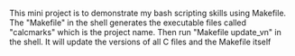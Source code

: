 This mini project is to demonstrate my bash scripting skills using Makefile. The "Makefile" in the shell generates the executable files called "calcmarks" which is the project name. Then run "Makefile update_vn" in the shell. It will update the versions of all C files and the Makefile itself

